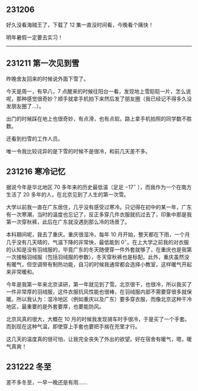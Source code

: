 ## 231206

好久没看海贼王了，下载了 $12$ 集一直没时间看，今晚看个痛快！

明年暑假一定要去实习！

---

## 231211 第一次见到雪

昨晚舍友回来的时候说外面下雪了。

今天是周一，有早八，$7$ 点醒来的时候往阳台一看，发现地上雪皑皑一片，怎么说呢，那种感觉很奇妙？顺手就拿手机拍下来然后发了朋友圈（我已经记不得多久没发朋友圈了...）。

出门的时候踩在地上也很奇妙，有点滑，也有点软。路上拿手机拍照的同学数不胜数。

还看到扫雪的工作人员。

唯一令我比较诧异的是下雪的时候不是很冷，和前几天差不多。

## 231216 寒冷记忆

据说今年是华北地区 $70$ 多年来的历史最低温（足足 $-17^{\circ}$ ），而我作为一个在南方生活了 $20$ 多年的人，在北京见到了人生的第一次雪。

大学以前我一直在广东居住，几乎没有感受过寒冷。只记得在初中的某一年，广东有一次寒潮，当时的温度也忘记了，反正多穿几件衣服就抗过去了，印象中那是我第一次穿秋裤，此后在广东就没遇到那么冷的场景了。

本科期间呢，我去了重庆。重庆很湿冷，每年 $10$ 月开始，整天都在下雨，一个月几乎没有几天晴的，气温下降的非常快，最低能到 $0^{\circ}$。在上大学之前我的对衣服的认知是没有羽绒服的，毕竟广东的冬天随便穿一件外套就够了，在重庆也是我第一次接触羽绒服（包括羽绒服的参数），冬天穿秋裤也是标配。此外，重庆虽然没有暖气，但空调带有制热功能，自习的时候我通常都会选择小教室，这样暖气开起来非常暖和。

今年是我第一年来北京读研，第一年就见到了雪。北京很干，也很冷，所以我买了一件非常厚的羽绒服，这件衣服抗风性能也很棒，在羽绒服内部不需要穿很多就保暖。所以我认为：湿冷地区（例如重庆以及广东）要多穿衣服，而像北京这种干冷地区，最重要的是外套要厚，也要能防风。

北京风真的很大，大概在 $10$ 月的时候我发现骑车时手很冷，于是买了一个手套。而到现在这种气温，即使穿上手套也要把手揣在兜里才行。

这几天的温度真的很可怕，让我完全丧失了外出的欲望。好在宿舍有暖气，嗯，暖气真爽！

## 231222 冬至
差不多冬至，一早一晚还是有雨......
